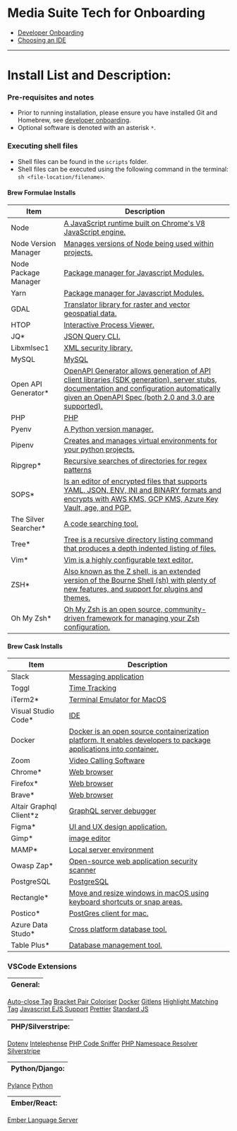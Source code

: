# Media Suite Tech for Onboarding

- [Developer Onboarding](https://mediasuite.atlassian.net/wiki/spaces/SUITE/pages/4994760734/Onboarding+for+developers)
- [Choosing an IDE](onboarding/ide.md)

---
# Install List and Description:


### Pre-requisites and notes
- Prior to running installation, please ensure you have installed Git and Homebrew, see [developer onboarding](https://mediasuite.atlassian.net/wiki/spaces/SUITE/pages/4994760734/Onboarding+for+developers).
- Optional software is denoted with an asterisk `*`.

### Executing shell files
- Shell files can be found in the `scripts` folder.
- Shell files can be executed using the following command in the terminal: `sh <file-location/filename>`.

#### Brew Formulae Installs

| Item | Description |
|--- | --- |
Node| [A JavaScript runtime built on Chrome's V8 JavaScript engine.](https://nodejs.org/en/)
Node Version Manager | [Manages versions of Node being used within projects.](https://github.com/nvm-sh/nvm)
Node Package Manager | [Package manager for Javascript Modules.](https://www.npmjs.com/)
Yarn | [Package manager for Javascript Modules.](https://yarnpkg.com/)
GDAL | [Translator library for raster and vector geospatial data.](https://gdal.org/)
HTOP| [Interactive Process Viewer.](https://htop.dev/)
JQ* | [JSON Query CLI.](https://stedolan.github.io/jq/)
Libxmlsec1| [XML security library.](https://www.aleksey.com/xmlsec/)
MySQL| [MySQL](https://www.mysql.com/)
Open API Generator*|  [OpenAPI Generator allows generation of API client libraries (SDK generation), server stubs, documentation and configuration automatically given an OpenAPI Spec (both 2.0 and 3.0 are supported).](https://github.com/OpenAPITools/openapigenerator)
PHP| [PHP](https://www.php.net/)
Pyenv| [A Python version manager.](https://github.com/pyenv/pyenv)
Pipenv| [Creates and manages virtual environments for your python projects.](https://pipenv.pypa.io/en/latest/)
Ripgrep*| [Recursive searches of directories for regex patterns](https://github.com/BurntSushi/ripgrep)
SOPS*| [Is an editor of encrypted files that supports YAML, JSON, ENV, INI and BINARY formats and encrypts with AWS KMS, GCP KMS, Azure Key Vault, age, and PGP.](https://github.com/mozilla/sops)
The Silver Searcher*| [A code searching tool.](https://github.com/ggreer/the_silver_searcher)
Tree*| [Tree is a recursive directory listing command that produces a depth indented listing of files.](http://mama.indstate.edu/users/ice/tree/)
Vim*| [Vim is a highly configurable text editor.](https://www.vim.org/)
ZSH*| [Also known as the Z shell, is an extended version of the Bourne Shell (sh) with plenty of new features, and support for plugins and themes.](https://www.zsh.org/)
Oh My Zsh*| [Oh My Zsh is an open source, community-driven framework for managing your Zsh configuration.](https://ohmyz.sh/)

#### Brew Cask Installs

| Item | Description |
|--- | --- |
Slack | [Messaging application](https://slack.com/)
Toggl | [Time Tracking](https://toggl.com/track/?utm_source=google&utm_medium=cpc&utm_campaign=Toggl%20Track%20-%20%5BS%5D%20-%20Global%20-%20Brand%20-%20Sign%20Up%20-%20Toggl%20Always%20On%20-%20Ad%203%20-%20Responsive&utm_term=time%20tracker&utm_content=search&cq_src=google_ads&cq_cmp=11493628079&cq_term=toggl&cq_plac=&cq_net=g&cq_plt=gp&gclid=CjwKCAiA9tyQBhAIEiwA6tdCrPPqtv4dyqh1L2_G6ynnxMBzXvb5PE89RY_1u6UQzqDSaqUw25PWvRoCUmoQAvD_BwE)
iTerm2* | [Terminal Emulator for MacOS](https://iterm2.com/)
Visual Studio Code* | [IDE](https://code.visualstudio.com/)
Docker | [Docker is an open source containerization platform. It enables developers to package applications into container.](https://www.docker.com/)
Zoom | [Video Calling Software](https://zoom.us/)
Chrome* | [Web browser](https://www.google.com/chrome/)
Firefox* | [Web browser](https://www.mozilla.org/en-US/firefox/new/)
Brave* | [Web browser](https://brave.com/)
Altair Graphql Client*z | [GraphQL server debugger](https://altair.sirmuel.design/)
Figma*| [UI and UX design application.](https://www.figma.com/)
Gimp*| [image editor](https://www.gimp.org/)
MAMP*| [Local server environment](https://www.mamp.info/en/windows/)
Owasp Zap* | [Open-source web application security scanner](https://www.zaproxy.org/)
PostgreSQL | [PostgreSQL](https://www.postgresql.org/)
Rectangle* | [Move and resize windows in macOS using keyboard shortcuts or snap areas.](https://rectangleapp.com/)
Postico* | [PostGres client for mac.](https://eggerapps.at/postico/)
Azure Data Studo* | [Cross platform database tool.](https://docs.microsoft.com/en-us/sql/azure-data-studio/download-azure-data-studio?view=sql-server-ver15)
Table Plus* | [Database management tool.](https://tableplus.com/)

### VSCode Extensions

|General:|
|---|
[Auto-close Tag](https://marketplace.visualstudio.com/items?itemName=formulahendry.auto-close-tag)
[Bracket Pair Coloriser](https://marketplace.visualstudio.com/items?itemName=CoenraadS.bracket-pair-colorizer)
[Docker](https://marketplace.visualstudio.com/items?itemName=ms-azuretools.vscode-docker)
[Gitlens](https://marketplace.visualstudio.com/items?itemName=eamodio.gitlens)
[Highlight Matching Tag](https://marketplace.visualstudio.com/items?itemName=vincaslt.highlight-matching-tag)
[Javascript EJS Support](https://marketplace.visualstudio.com/items?itemName=DigitalBrainstem.javascript-ejs-support)
[Prettier](https://marketplace.visualstudio.com/items?itemName=esbenp.prettier-vscode)
[Standard JS](https://marketplace.visualstudio.com/items?itemName=chenxsan.vscode-standardjs)

|PHP/Silverstripe:|
|---|
[Dotenv](https://marketplace.visualstudio.com/items?itemName=mikestead.dotenv)
[Intelephense](https://marketplace.visualstudio.com/items?itemName=bmewburn.vscode-intelephense-client)
[PHP Code Sniffer](https://marketplace.visualstudio.com/items?itemName=ikappas.phpcs)
[PHP Namespace Resolver](https://marketplace.visualstudio.com/items?itemName=MehediDracula.php-namespace-resolver)
[Silverstripe](https://marketplace.visualstudio.com/items?itemName=adrianhumphreys.silverstripe)

|Python/Django:|
|---|
[Pylance](https://marketplace.visualstudio.com/items?itemName=ms-python.vscode-pylance)
[Python](https://marketplace.visualstudio.com/items?itemName=ms-python.python)

|Ember/React:|
|---|
[Ember Language Server](https://marketplace.visualstudio.com/items?itemName=EmberTooling.vscode-ember)
